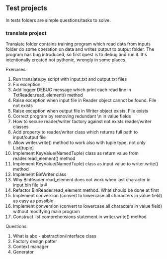 ## Test projects

In tests folders are simple questions/tasks to solve.

### translate project

Translate folder contains training program which read data from inputs folder do some operation on data and
writes output to output folder.
The program has bug introduced, so first quest is to debug and run it.
It's intentionally created not pythonic, wrongly in some places.

Exercises:
 1. Run translate.py script with input.txt and output.txt files
 2. Fix exception
 3. Add logger DEBUG message which print each read line in TxtReader.read_element() method
 4. Raise exception when input file in Reader object cannot be found. File not exists
 5. Raise exception when output file in Writer object exists. File exists
 6. Correct program by removing redundant \n in value fields
 7. How to secure reader/writer factory against not exists reader/writer classes
 8. Add property to reader/writer class which returns full path to input/output file
 9. Allow writer.write() method to work also with tuple type, not only List[tuple] 
 10. Implement KeyValue(NamedTuple) class as return value from reader.read_element() method
 11. Implement KeyValue(NamedTuple) class as input value to writer.write() method
 12. Implement BinWriter class
 13. Why BinReader.read_element does not work when last character in input.bin file is #
 14. Refactor BinReader.read_element method. What should be done at first
 15. Implement conversion (convert to lowercase all characters in value field) as easy as possible 
 16. Implement conversion (convert to lowercase all characters in value field) without modifying main program
 17. Construct list comprehensions statement in writer.write() method

Questions:
1. What is abc - abstraction/interface class
2. Factory design patter
3. Context manager
4. Generator